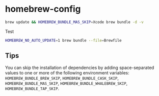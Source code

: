 # homebrew-config

```sh
brew update && HOMEBREW_BUNDLE_MAS_SKIP=Xcode brew bundle -d -v
```

Test

```sh
HOMEBREW_NO_AUTO_UPDATE=1 brew bundle --file=Brewfile
```

## Tips

You can skip the installation of dependencies by adding space-separated values to one or more of the following environment variables: `HOMEBREW_BUNDLE_BREW_SKIP`, `HOMEBREW_BUNDLE_CASK_SKIP`, `HOMEBREW_BUNDLE_MAS_SKIP`, `HOMEBREW_BUNDLE_WHALEBREW_SKIP`, `HOMEBREW_BUNDLE_TAP_SKIP`.
